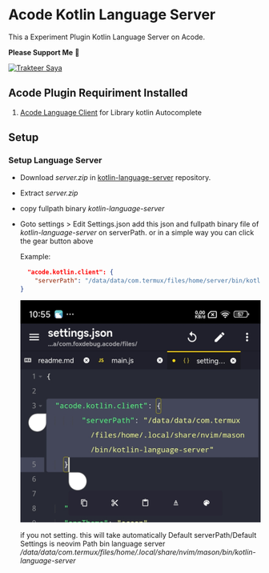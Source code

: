 # Acode Kotlin Language Server

This a Experiment Plugin Kotlin Language Server on Acode.

**Please Support Me** 🥺

<a href="https://trakteer.id/qiubyzhukhi" target="_blank"><img id="wse-buttons-preview" src="https://cdn.trakteer.id/images/embed/trbtn-red-1.png?date=18-11-2023" height="40" style="border:0px;height:40px;" alt="Trakteer Saya"></a>

## Acode Plugin Requiriment Installed

1. [Acode Language Client](https://acode.app/plugin/acode.language.client) for Library kotlin Autocomplete

## Setup

### Setup Language Server

- Download _server.zip_ in [kotlin-language-server](https://github.com/fwcd/kotlin-language-server) repository.

- Extract _server.zip_

- copy fullpath binary _kotlin-language-server_

- Goto settings > Edit Settings.json
  add this json and fullpath binary file of _kotlin-language-server_ on serverPath.
  or in a simple way you can click the gear button above

  Example:

  ```json
    "acode.kotlin.client": {
      "serverPath": "/data/data/com.termux/files/home/server/bin/kotlin-language-server"
  }
  ```

  ![Example](https://raw.githubusercontent.com/QiubyZ/acode-kotlin-server/refs/heads/main/settings.jpg)

  if you not setting. this will take automatically Default serverPath/Default Settings
  is neovim Path bin language server
  _/data/data/com.termux/files/home/.local/share/nvim/mason/bin/kotlin-language-server_
